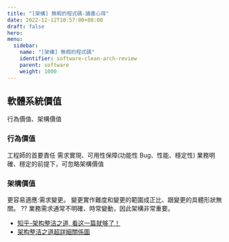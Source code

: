 ```yaml
---
title: "[架構] 無暇的程式碼-讀書心得"
date: 2022-12-12T10:57:00+08:00
draft: false
hero: 
menu:
  sidebar:
    name: "[架構] 無暇的程式碼"
    identifier: software-clean-arch-review
    parent: software
    weight: 1000
---
```

## 軟體系統價值
行為價值、架構價值
### 行為價值
工程師的首要責任
需求實現、可用性保障(功能性 Bug、性能、穩定性)
業務明確、穩定的前提下，可忽略架構價值
### 架構價值
更容易適應:需求變更。
變更實作難度和變更的範圍成正比、跟變更的具體形狀無關。 ??
業務需求通常不明確、時常變動，因此架構非常重要。
- [知乎-架构整洁之道, 看这一篇就够了！](https://zhuanlan.zhihu.com/p/65658089)
- [架构整洁之道超詳細關係圖](https://alitech-public.oss-cn-beijing.aliyuncs.com/1557040476898/jiagouzhengjie-siweidaotu.png)